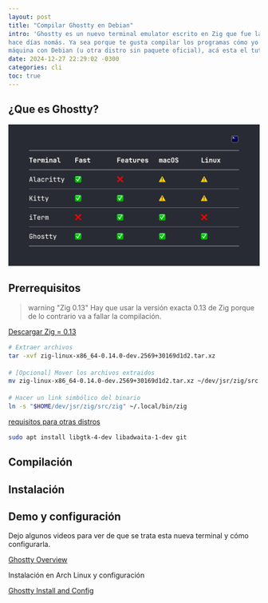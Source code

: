 ```yaml
---
layout: post
title: "Compilar Ghostty en Debian"
intro: 'Ghostty es un nuevo terminal emulator escrito en Zig que fue lanzado
hace días nomás. Ya sea porque te gusta compilar los programas cómo yo o querés probarlo ya en tu
máquina con Debian (u otra distro sin paquete oficial), acá esta el tutorial para hacerlo.'
date: 2024-12-27 22:29:02 -0300
categories: cli
toc: true
---
```


## ¿Que es Ghostty?

![](/assets/images/blog/24-12-27/slide-7.webp)

## Prerrequisitos

> warning "Zig 0.13"
> Hay que usar la versión exacta 0.13 de Zig porque de lo contrario va a fallar
> la compilación.

[Descargar Zig = 0.13](https://ziglang.org/download/)

```bash
# Extraer archivos
tar -xvf zig-linux-x86_64-0.14.0-dev.2569+30169d1d2.tar.xz

# [Opcional] Mover los archivos extraidos
mv zig-linux-x86_64-0.14.0-dev.2569+30169d1d2.tar.xz ~/dev/jsr/zig/src

# Hacer un link simbólico del binario
ln -s "$HOME/dev/jsr/zig/src/zig" ~/.local/bin/zig
```

[requisitos para otras distros](https://ghostty.org/docs/install/build#linux-installation-tips)

```bash
sudo apt install libgtk-4-dev libadwaita-1-dev git
```

## Compilación

## Instalación

## Demo y configuración

Dejo algunos videos para ver de que se trata esta nueva terminal y cómo
configurarla.

<a href="https://youtu.be/7Jon_cAK_to" class="lazy-youtube-embed">Ghostty Overview</a>

Instalación en Arch Linux y configuración

<a href="https://youtu.be/RGlj4dcdWgM" class="lazy-youtube-embed">Ghostty Install and Config</a>
